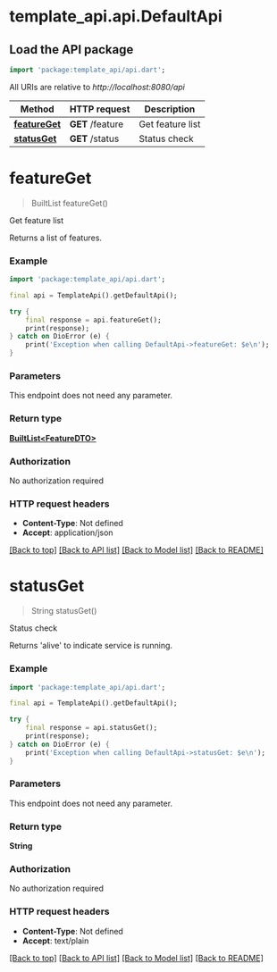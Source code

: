 # template_api.api.DefaultApi

## Load the API package
```dart
import 'package:template_api/api.dart';
```

All URIs are relative to *http://localhost:8080/api*

Method | HTTP request | Description
------------- | ------------- | -------------
[**featureGet**](DefaultApi.md#featureget) | **GET** /feature | Get feature list
[**statusGet**](DefaultApi.md#statusget) | **GET** /status | Status check


# **featureGet**
> BuiltList<FeatureDTO> featureGet()

Get feature list

Returns a list of features.

### Example
```dart
import 'package:template_api/api.dart';

final api = TemplateApi().getDefaultApi();

try {
    final response = api.featureGet();
    print(response);
} catch on DioError (e) {
    print('Exception when calling DefaultApi->featureGet: $e\n');
}
```

### Parameters
This endpoint does not need any parameter.

### Return type

[**BuiltList&lt;FeatureDTO&gt;**](FeatureDTO.md)

### Authorization

No authorization required

### HTTP request headers

 - **Content-Type**: Not defined
 - **Accept**: application/json

[[Back to top]](#) [[Back to API list]](../README.md#documentation-for-api-endpoints) [[Back to Model list]](../README.md#documentation-for-models) [[Back to README]](../README.md)

# **statusGet**
> String statusGet()

Status check

Returns 'alive' to indicate service is running.

### Example
```dart
import 'package:template_api/api.dart';

final api = TemplateApi().getDefaultApi();

try {
    final response = api.statusGet();
    print(response);
} catch on DioError (e) {
    print('Exception when calling DefaultApi->statusGet: $e\n');
}
```

### Parameters
This endpoint does not need any parameter.

### Return type

**String**

### Authorization

No authorization required

### HTTP request headers

 - **Content-Type**: Not defined
 - **Accept**: text/plain

[[Back to top]](#) [[Back to API list]](../README.md#documentation-for-api-endpoints) [[Back to Model list]](../README.md#documentation-for-models) [[Back to README]](../README.md)

